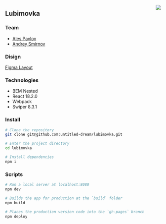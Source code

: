 <a style="float: right" href='https://github.com/untitled-dream/template-project/blob/main/README.en.md'><img src='https://img.shields.io/badge/Читать на русском-blue'/></a>

## __Lubimovka__

### Team
- [Ales Pavlov](https://github.com/pavlovales/)
- [Andrey Smirnov](https://github.com/untitled-dream/)

### Disign
[Figma Layout](https://www.figma.com/file/8RmFow9sgbN1Z1A2GTUY96/Lubimovka?node-id=0%3A337)

### Technologies
- BEM Nested
- React 18.2.0
- Webpack
- Swiper 8.3.1

### Install

```bash
# Clone the repository
git clone git@github.com:untitled-dream/lubimovka.git

# Enter the project directory
cd lubimovka

# Install dependencies
npm i
```

### Scripts

```bash
# Run a local server at localhost:8080
npm dev

# Builds the app for production at the `build` folder
npm build

# Places the production version code into the `gh-pages` branch
npm deploy
```